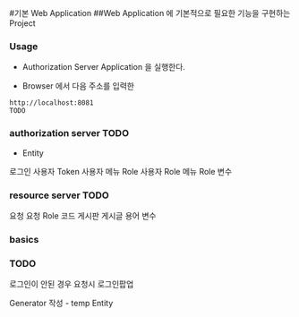 #기본 Web Application
##Web Application 에 기본적으로 필요한 기능을 구현하는 Project

### Usage

* Authorization Server Application 을 실행한다.

* Browser 에서 다음 주소를 입력한

>
    http://localhost:8081
    TODO

### authorization server TODO

* Entity

로그인
사용자 Token
사용자
메뉴
Role
사용자 Role
메뉴 Role
변수

### resource server TODO

요청
요청 Role
코드
게시판
게시글
용어
변수

### basics

### TODO

로그인이 안된 경우 요청시 로그인팝업

Generator 작성 - temp Entity